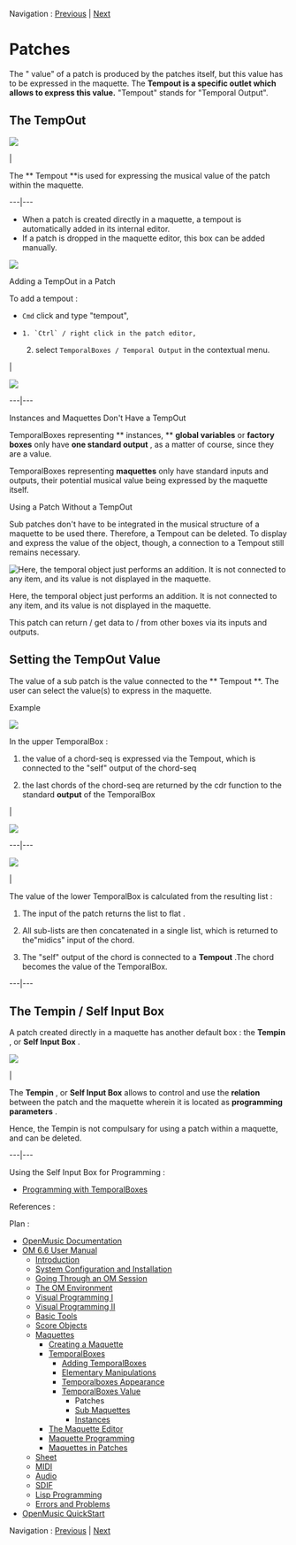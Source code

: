 Navigation : [Previous](TempValues "page précédente\(TemporalBoxes
Value\)") | [Next](MaquetteValue "Next\(Sub
Maquettes\)")


# Patches

The " value" of a patch is produced by the patches itself, but this value has
to be expressed in the maquette. The  **Tempout is a specific outlet which
allows to express this value.** "Tempout" stands for "Temporal Output".

## The TempOut

![](../res/tempout_icon.png)

|

The ** Tempout **is used for expressing the musical value of the patch within
the maquette.  
  
---|---  
  
  * When a patch is created directly in a maquette, a tempout is automatically added in its internal editor. 
  * If a patch is dropped in the maquette editor, this box can be added manually.

![](../res/addigntemp1.png)

Adding a TempOut in a Patch

To add a  tempout :

  * `Cmd` click and type "tempout",

  *     1. `Ctrl` / right click in the patch editor,

    2. select `TemporalBoxes / Temporal Output` in the contextual menu.

|

![](../res/addigntemp.png)  
  
---|---  
  
Instances and Maquettes Don't Have a TempOut

TemporalBoxes representing ** instances, ** **global variables** or  **factory
boxes** only have  **one standard output** , as a matter of course, since they
are a value.

TemporalBoxes representing  **maquettes** only have standard inputs and
outputs, their potential musical value being expressed by the  maquette
itself.

Using a Patch Without a TempOut

Sub patches don't have to be integrated in the musical structure of a maquette
to be used there. Therefore, a Tempout can be deleted. To display and express
the value of the object, though, a connection to a Tempout still remains
necessary.

![Here, the temporal object just performs an addition. It is not connected to
any item, and its value is not displayed in the
maquette.](../res/nomusic1.png)

Here, the temporal object just performs an addition. It is not connected to
any item, and its value is not displayed in the maquette.

This patch can return / get data to / from other boxes via its inputs and
outputs.

## Setting the TempOut Value

The value of a sub patch is the value connected to the ** Tempout **. The user
can select the value(s) to express in the maquette.

Example

![](../res/tempout%2Boutput1.png)

In the upper TemporalBox :

  1. the value of a chord-seq is expressed via the Tempout, which is connected to the "self" output of the  chord-seq

  2. the last chords of the  chord-seq are returned by the  cdr function to the standard **output** of the TemporalBox

|

![](../res/tempoutput2.png)  
  
---|---  
  
![](../res/tempoutput1.png)

|

The value of the lower TemporalBox is calculated from the resulting list :

  1. The input of the patch returns the list to  flat . 

  2. All sub-lists are then concatenated in a single list, which is returned to the"midics" input of the chord.

  3. The "self" output of the chord is connected to a  **Tempout** .The chord becomes the value of the TemporalBox. 

  
  
---|---  
  
## The Tempin / Self Input Box

A patch created directly in a maquette has another default box : the
**Tempin** , or  **Self Input Box** .

![](../res/selfbox_icon.png)

|

The  **Tempin** , or  **Self Input Box** allows to control and use the
**relation** between the patch and the maquette wherein it is located as
**programming parameters** .

Hence, the Tempin is not compulsary for using a patch within a maquette, and
can be deleted.  
  
---|---  
  
Using the Self Input Box for Programming :

  * [Programming with TemporalBoxes](TempProgramming)

References :

Plan :

  * [OpenMusic Documentation](OM-Documentation)
  * [OM 6.6 User Manual](OM-User-Manual)
    * [Introduction](00-Sommaire)
    * [System Configuration and Installation](Installation)
    * [Going Through an OM Session](Goingthrough)
    * [The OM Environment](Environment)
    * [Visual Programming I](BasicVisualProgramming)
    * [Visual Programming II](AdvancedVisualProgramming)
    * [Basic Tools](BasicObjects)
    * [Score Objects](ScoreObjects)
    * [Maquettes](Maquettes)
      * [Creating a Maquette](Maquette)
      * [TemporalBoxes](TemporalBoxes)
        * [Adding TemporalBoxes](AddingTempbox)
        * [Elementary Manipulations](elementary)
        * [Temporalboxes Appearance](Appearance)
        * [TemporalBoxes Value](TempValues)
          * Patches
          * [Sub Maquettes](MaquetteValue)
          * [Instances](InstancesValue)
      * [The Maquette Editor](Editor)
      * [Maquette Programming](Programming%20Maquette)
      * [Maquettes in Patches](Maquettes%20in%20Patches)
    * [Sheet](Sheet)
    * [MIDI](MIDI)
    * [Audio](Audio)
    * [SDIF](SDIF)
    * [Lisp Programming](Lisp)
    * [Errors and Problems](errors)
  * [OpenMusic QuickStart](QuickStart-Chapters)

Navigation : [Previous](TempValues "page précédente\(TemporalBoxes
Value\)") | [Next](MaquetteValue "Next\(Sub
Maquettes\)")

